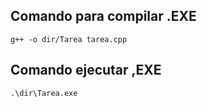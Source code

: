 ## Comando para compilar .EXE
```
g++ -o dir/Tarea tarea.cpp
```



## Comando ejecutar ,EXE

```
.\dir\Tarea.exe
```

